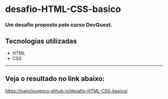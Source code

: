 # desafio-HTML-CSS-basico
### Um desafio proposto pelo curso DevQuest.
## Tecnologias utilizadas 
- HTML
- CSS
 
---
## Veja o resultado no link abaixo:
https://ivanclourenco.github.io/desafio-HTML-CSS-basico/

